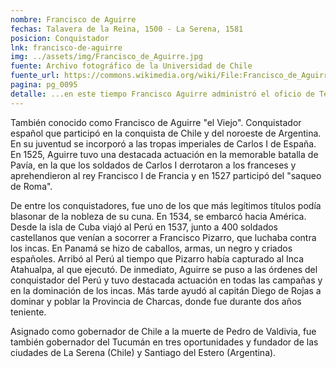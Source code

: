 ```yaml
---
nombre: Francisco de Aguirre
fechas: Talavera de la Reina, 1500 - La Serena, 1581
posicion: Conquistador
lnk: francisco-de-aguirre
img: ../assets/img/Francisco_de_Aguirre.jpg
fuente: Archivo fotográfico de la Universidad de Chile
fuente_url: https://commons.wikimedia.org/wiki/File:Francisco_de_Aguirre.jpg
pagina: pg_0095
detalle: ...en este tiempo Francisco Aguirre administró el oficio de Teniente General que le fue cometido por Valdivia; y por causas convenientes que le movieron, trasladó la ciudad de El Barco de La Sierra...
---
```


<p>También conocido como Francisco de Aguirre &quot;el Viejo&quot;. Conquistador español que participó en la conquista de Chile y del noroeste de Argentina. En su juventud se incorporó a las tropas imperiales de Carlos I de España. En 1525, Aguirre tuvo una destacada actuación en la memorable batalla de Pavía, en la que los soldados de Carlos I derrotaron a los franceses y aprehendieron al rey Francisco I de Francia y en 1527 participó del &quot;saqueo de Roma&quot;.</p>
<p>De entre los conquistadores, fue uno de los que más legítimos títulos podía blasonar de la nobleza de su cuna. 
En 1534, se embarcó hacia América. Desde la isla de Cuba viajó al Perú en 1537, junto a 400 soldados castellanos que venían a socorrer a Francisco Pizarro, que luchaba contra los incas. En Panamá se hizo de caballos, armas, un negro y criados españoles. Arribó al Perú al tiempo que Pizarro había capturado al Inca Atahualpa, al que ejecutó. De inmediato, Aguirre se puso a las órdenes del conquistador del Perú y tuvo destacada actuación en todas las campañas y en la dominación de los incas. Más tarde ayudó al capitán Diego de Rojas a dominar y poblar la Provincia de Charcas, donde fue durante dos años teniente.</p>
<p>Asignado como gobernador de Chile a la muerte de Pedro de Valdivia, fue también gobernador del Tucumán en tres oportunidades y fundador de las ciudades de La Serena (Chile) y Santiago del Estero (Argentina).</p>
